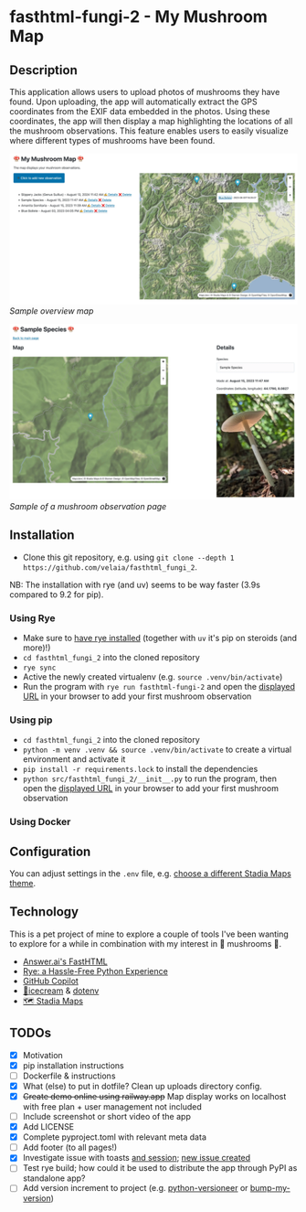 # fasthtml-fungi-2 - My Mushroom Map

## Description

This application allows users to upload photos of mushrooms they have found. Upon uploading, the app will automatically extract the GPS coordinates from the EXIF data embedded in the photos. Using these coordinates, the app will then display a map highlighting the locations of all the mushroom observations. This feature enables users to easily visualize where different types of mushrooms have been found.

![Home screen preview](static/assets/preview-home.webp)
*Sample overview map*


![Mushroom observation screen preview](static/assets/preview-observation.webp)
*Sample of a mushroom observation page*

## Installation

* Clone this git repository, e.g. using `git clone --depth 1 https://github.com/velaia/fasthtml_fungi_2`.

NB: The installation with rye (and uv) seems to be way faster (3.9s compared to 9.2 for pip).

### Using Rye

* Make sure to [have rye installed](https://rye.astral.sh/guide/installation/) (together with `uv` it's pip on steroids (and more)!)
* `cd fasthtml_fungi_2` into the cloned repository
* `rye sync`
* Active the newly created virtualenv (e.g. `source .venv/bin/activate`)
* Run the program with `rye run fasthtml-fungi-2` and open the [displayed URL](http://localhost:5001) in your browser to add your first mushroom observation

### Using pip

* `cd fasthtml_fungi_2` into the cloned repository
* `python -m venv .venv && source .venv/bin/activate` to create a virtual environment and activate it
* `pip install -r requirements.lock` to install the dependencies
* `python src/fasthtml_fungi_2/__init__.py` to run the program, then open the [displayed URL](http://localhost:5001) in your browser to add your first mushroom observation

### Using Docker

## Configuration
You can adjust settings in the `.env` file, e.g. [choose a different Stadia Maps theme](https://docs.stadiamaps.com/themes/).


## Technology

This is a pet project of mine to explore a couple of tools I've been wanting to explore for a while in combination with my interest in 🍄 mushrooms 🍄.
* [Answer.ai's FastHTML](https://fastht.ml/)
* [Rye: a Hassle-Free Python Experience](https://rye.astral.sh/)
* [GitHub Copilot](https://github.com/features/copilot)
* [🍦icecream](https://github.com/gruns/icecream) & [dotenv](https://github.com/theskumar/python-dotenv)
* [🗺 Stadia Maps](https://www.stadiamaps.com)


## TODOs
* [x] Motivation
* [x] pip installation instructions
* [ ] Dockerfile & instructions
* [x] What (else) to put in dotfile? Clean up uploads directory config.
* [x] ~~Create demo online using railway.app~~ Map display works on localhost with free plan + user management not included
* [ ] Include screenshot or short video of the app
* [x] Add LICENSE
* [x] Complete pyproject.toml with relevant meta data
* [ ] Add footer (to all pages!)
* [x] Investigate issue with toasts [and session](https://github.com/AnswerDotAI/fasthtml/issues/247); [new issue created](https://github.com/AnswerDotAI/fasthtml/issues/297)
* [ ] Test rye build; how could it be used to distribute the app through PyPI as standalone app?
* [ ] Add version increment to project (e.g. [python-versioneer](https://github.com/python-versioneer/python-versioneer) or [bump-my-version](https://github.com/callowayproject/bump-my-version))
